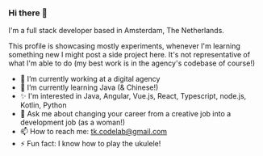 ### Hi there 👋
I'm a full stack developer based in Amsterdam, The Netherlands.

This profile is showcasing mostly experiments, whenever I'm learning something new I might post a side project here. It's not representative of what I'm able to do (my best work is in the agency's codebase of course!)

- 🔭 I’m currently working at a digital agency
- 🌱 I’m currently learning Java (& Chinese!)
- ✨ I'm interested in Java, Angular, Vue.js, React, Typescript, node.js, Kotlin, Python
- 💬 Ask me about changing your career from a creative job into a development job (as a woman!)
- 📫 How to reach me: tk.codelab@gmail.com
- ⚡ Fun fact: I know how to play the ukulele!

<!--
**tk-codelab/tk-codelab** is a ✨ _special_ ✨ repository because its `README.md` (this file) appears on your GitHub profile.

Here are some ideas to get you started:

- 🔭 I’m currently working on ...
- 🌱 I’m currently learning ...
- 👯 I’m looking to collaborate on ...
- 🤔 I’m looking for help with ...
- 💬 Ask me about ...
- 📫 How to reach me: ...
- 😄 Pronouns: ...
- ⚡ Fun fact: ...
-->
